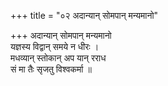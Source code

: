 +++
title = "०२ अदान्यान् सोमपान् मन्यमानो"

+++
अदान्यान् सोमपान् मन्यमानो  
यज्ञस्य विद्वान् समये न धीरः ।  
मधव्यान् स्तोकान् अप यान् रराध  
सं मा तैः सृजतु विश्वकर्मा ॥